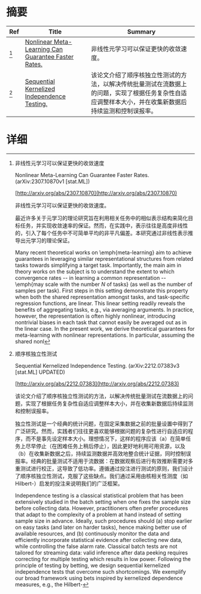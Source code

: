 # 摘要

| Ref | Title | Summary |
| --- | --- | --- |
| [^1] | [Nonlinear Meta-Learning Can Guarantee Faster Rates.](http://arxiv.org/abs/2307.10870) | 非线性元学习可以保证更快的收敛速度。 |
| [^2] | [Sequential Kernelized Independence Testing.](http://arxiv.org/abs/2212.07383) | 该论文介绍了顺序核独立性测试的方法，以解决传统批量测试在流数据上的问题，实现了根据任务复杂性自适应调整样本大小，并在收集新数据后持续监测和控制误报率。 |

# 详细

[^1]: 非线性元学习可以保证更快的收敛速度

    Nonlinear Meta-Learning Can Guarantee Faster Rates. (arXiv:2307.10870v1 [stat.ML])

    [http://arxiv.org/abs/2307.10870](http://arxiv.org/abs/2307.10870)

    非线性元学习可以保证更快的收敛速度。

    

    最近许多关于元学习的理论研究旨在利用相关任务中的相似表示结构来简化目标任务，并实现收敛速率的保证。然而，在实践中，表示往往是高度非线性的，引入了每个任务中不可简单平均的非平凡偏差。本研究通过非线性表示推导出元学习的理论保证。

    Many recent theoretical works on \emph{meta-learning} aim to achieve guarantees in leveraging similar representational structures from related tasks towards simplifying a target task. Importantly, the main aim in theory works on the subject is to understand the extent to which convergence rates -- in learning a common representation -- \emph{may scale with the number $N$ of tasks} (as well as the number of samples per task). First steps in this setting demonstrate this property when both the shared representation amongst tasks, and task-specific regression functions, are linear. This linear setting readily reveals the benefits of aggregating tasks, e.g., via averaging arguments. In practice, however, the representation is often highly nonlinear, introducing nontrivial biases in each task that cannot easily be averaged out as in the linear case. In the present work, we derive theoretical guarantees for meta-learning with nonlinear representations. In particular, assuming the shared nonl
    
[^2]: 顺序核独立性测试

    Sequential Kernelized Independence Testing. (arXiv:2212.07383v3 [stat.ML] UPDATED)

    [http://arxiv.org/abs/2212.07383](http://arxiv.org/abs/2212.07383)

    该论文介绍了顺序核独立性测试的方法，以解决传统批量测试在流数据上的问题，实现了根据任务复杂性自适应调整样本大小，并在收集新数据后持续监测和控制误报率。

    

    独立性测试是一个经典的统计问题，在固定采集数据之前的批量设置中得到了广泛研究。然而，实践者们往往更喜欢能够根据问题的复杂性进行自适应的程序，而不是事先设定样本大小。理想情况下，这样的程序应该（a）在简单任务上尽早停止（在困难任务上稍后停止），因此更好地利用可用资源，以及（b）在收集新数据之后，持续监测数据并高效地整合统计证据，同时控制误报率。经典的批量测试不适用于流数据：在数据观察后进行有效推断需要对多重测试进行校正，这导致了低功率。遵循通过投注进行测试的原则，我们设计了顺序核独立性测试，克服了这些缺点。我们通过采用由核相关性测度（如Hilbert-）启发的投注来说明我们的广泛框架。

    Independence testing is a classical statistical problem that has been extensively studied in the batch setting when one fixes the sample size before collecting data. However, practitioners often prefer procedures that adapt to the complexity of a problem at hand instead of setting sample size in advance. Ideally, such procedures should (a) stop earlier on easy tasks (and later on harder tasks), hence making better use of available resources, and (b) continuously monitor the data and efficiently incorporate statistical evidence after collecting new data, while controlling the false alarm rate. Classical batch tests are not tailored for streaming data: valid inference after data peeking requires correcting for multiple testing which results in low power. Following the principle of testing by betting, we design sequential kernelized independence tests that overcome such shortcomings. We exemplify our broad framework using bets inspired by kernelized dependence measures, e.g., the Hilbert-
    

